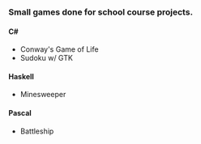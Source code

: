 ### Small games done for school course projects.

#### C#
- Conway's Game of Life
- Sudoku w/ GTK

#### Haskell
- Minesweeper

#### Pascal
- Battleship
